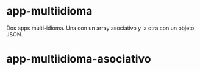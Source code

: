 # app-multiidioma

Dos apps multi-idioma.
Una con un array asociativo y la otra con un objeto JSON.
# app-multiidioma-asociativo
